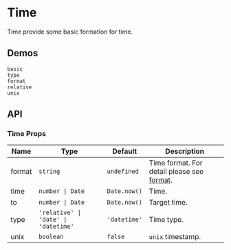 # Time

Time provide some basic formation for time.

## Demos

```demo
basic
type
format
relative
unix
```

## API

### Time Props

| Name | Type | Default | Description |
| --- | --- | --- | --- |
| format | `string` | `undefined` | Time format. For detail please see [format](https://date-fns.org/v2.23.0/docs/format). |
| time | `number \| Date` | `Date.now()` | Time. |
| to | `number \| Date` | `Date.now()` | Target time. |
| type | `'relative' \| 'date' \| 'datetime'` | `'datetime'` | Time type. |
| unix | `boolean` | `false` | `unix` timestamp. |
